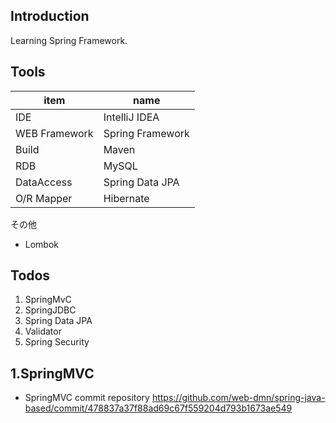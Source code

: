 ## Introduction
Learning Spring Framework.

## Tools

|item|name|
|-----|-------|
|IDE|IntelliJ IDEA|
|WEB Framework| Spring Framework|
|Build|Maven|
|RDB|MySQL|
|DataAccess|Spring Data JPA|
|O/R Mapper| Hibernate|

その他  
- Lombok

## Todos
1. SpringMvC
2. SpringJDBC
3. Spring Data JPA
4. Validator
5. Spring Security

## 1.SpringMVC
- SpringMVC commit repository
https://github.com/web-dmn/spring-java-based/commit/478837a37f88ad69c67f559204d793b1673ae549

